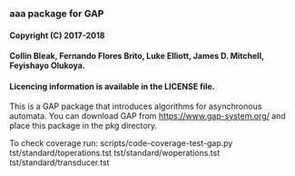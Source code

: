 ### aaa package for GAP
#### Copyright (C) 2017-2018
#### Collin Bleak, Fernando Flores Brito, Luke Elliott, James D. Mitchell, Feyishayo Olukoya.
#### Licencing information is available in the LICENSE file.

This is a GAP package that introduces algorithms for asynchronous automata.
You can download GAP from https://www.gap-system.org/
and place this package in the pkg directory.

To check coverage run:
scripts/code-coverage-test-gap.py tst/standard/toperations.tst tst/standard/woperations.tst tst/standard/transducer.tst
